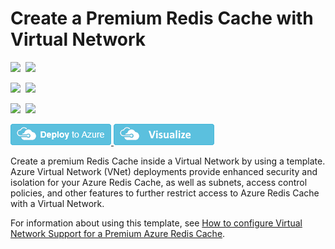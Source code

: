 # Create a Premium Redis Cache with Virtual Network

<IMG SRC="https://azurequickstartsservice.blob.core.windows.net/badges/201-redis-premium-vnet/PublicLastTestDate.svg" />&nbsp;
<IMG SRC="https://azurequickstartsservice.blob.core.windows.net/badges/201-redis-premium-vnet/PublicDeployment.svg" />&nbsp;

<IMG SRC="https://azurequickstartsservice.blob.core.windows.net/badges/201-redis-premium-vnet/FairfaxLastTestDate.svg" />&nbsp;
<IMG SRC="https://azurequickstartsservice.blob.core.windows.net/badges/201-redis-premium-vnet/FairfaxDeployment.svg" />&nbsp;

<IMG SRC="https://azurequickstartsservice.blob.core.windows.net/badges/201-redis-premium-vnet/BestPracticeResult.svg" />&nbsp;
<IMG SRC="https://azurequickstartsservice.blob.core.windows.net/badges/201-redis-premium-vnet/CredScanResult.svg" />&nbsp;

<a href="https://portal.azure.com/#create/Microsoft.Template/uri/https%3A%2F%2Fraw.githubusercontent.com%2Fazure%2Fazure-quickstart-templates%2Fmaster%2F201-redis-premium-vnet%2Fazuredeploy.json" target="_blank">
    <img src="https://raw.githubusercontent.com/Azure/azure-quickstart-templates/master/1-CONTRIBUTION-GUIDE/images/deploytoazure.png"/>
</a>
<a href="http://armviz.io/#/?load=https%3A%2F%2Fraw.githubusercontent.com%2FAzure%2Fazure-quickstart-templates%2Fmaster%2F201-redis-premium-vnet%2Fazuredeploy.json" target="_blank">
    <img src="https://raw.githubusercontent.com/Azure/azure-quickstart-templates/master/1-CONTRIBUTION-GUIDE/images/visualizebutton.png"/>
</a>

Create a premium Redis Cache inside a Virtual Network by using a template. Azure Virtual Network (VNet) deployments provide enhanced security and isolation for your Azure Redis Cache, as well as subnets, access control policies, and other features to further restrict access to Azure Redis Cache with a Virtual Network.

For information about using this template, see [How to configure Virtual Network Support for a Premium Azure Redis Cache](https://azure.microsoft.com/documentation/articles/cache-how-to-premium-vnet/).

